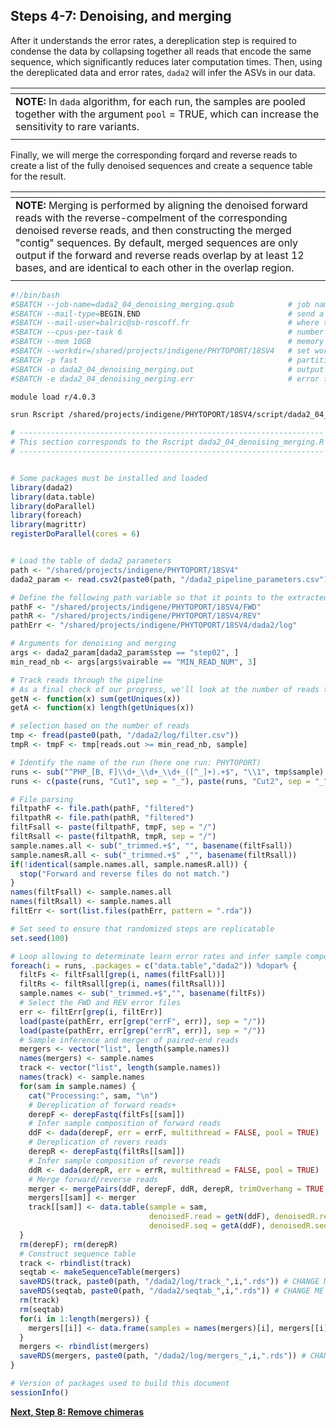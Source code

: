 ## **Steps 4-7: Denoising, and merging**
After it understands the error rates, a dereplication step is required to condense the data by collapsing together all reads that encode the same sequence, which significantly reduces later computation times. Then, using the dereplicated data and error rates, `dada2` will infer the ASVs in our data.

| <span> |
| :------------------------------------------------------------------------------------------------------------ |
| **NOTE:** In `dada` algorithm, for each run, the samples are pooled together with the argument `pool` = TRUE, which can increase the sensitivity to rare variants. |
| <span> |

Finally, we will merge the corresponding forqard and reverse reads to create a list of the fully denoised sequences and create a sequence table for the result.

| <span> |
| :------------------------------------------------------------------------------------------------------------ |
| **NOTE:** Merging is performed by aligning the denoised forward reads with the reverse-compelment of the corresponding denoised reverse reads, and then constructing the merged "contig" sequences. By default, merged sequences are only output if the forward and reverse reads overlap by at least 12 bases, and are identical to each other in the overlap region. |
| <sapn> |

```bash
#!/bin/bash
#SBATCH --job-name=dada2_04_denoising_merging.qsub            # job name
#SBATCH --mail-type=BEGIN,END                                 # send a mail at the begining/end of job
#SBATCH --mail-user=balric@sb-roscoff.fr                      # where to send mail
#SBATCH --cpus-per-task 6                                     # number of CPUs required per task
#SBATCH --mem 10GB                                            # memory per processor
#SBATCH --workdir=/shared/projects/indigene/PHYTOPORT/18SV4   # set working directory
#SBATCH -p fast                                               # partition
#SBATCH -o dada2_04_denoising_merging.out                     # output file
#SBATCH -e dada2_04_denoising_merging.err                     # error file

module load r/4.0.3

srun Rscript /shared/projects/indigene/PHYTOPORT/18SV4/script/dada2_04_denoising_merging.R
```

```r
# -------------------------------------------------------------------- #
# This section corresponds to the Rscript dada2_04_denoising_merging.R #
# -------------------------------------------------------------------- #


# Some packages must be installed and loaded
library(dada2)
library(data.table)
library(doParallel)
library(foreach)
library(magrittr)
registerDoParallel(cores = 6)


# Load the table of dada2 parameters
path <- "/shared/projects/indigene/PHYTOPORT/18SV4"
dada2_param <- read.csv2(paste0(path, "/dada2_pipeline_parameters.csv"), header = TRUE, stringsAsFactors = FALSE)

# Define the following path variable so that it points to the extracted directory
pathF <- "/shared/projects/indigene/PHYTOPORT/18SV4/FWD" 
pathR <- "/shared/projects/indigene/PHYTOPORT/18SV4/REV"
pathErr <- "/shared/projects/indigene/PHYTOPORT/18SV4/dada2/log"

# Arguments for denoising and merging
args <- dada2_param[dada2_param$step == "step02", ]
min_read_nb <- args[args$vairable == "MIN_READ_NUM", 3]

# Track reads through the pipeline
# As a final check of our progress, we'll look at the number of reads that made it through each step in the pipeline
getN <- function(x) sum(getUniques(x))
getA <- function(x) length(getUniques(x))

# selection based on the number of reads
tmp <- fread(paste0(path, "/dada2/log/filter.csv"))
tmpR <- tmpF <- tmp[reads.out >= min_read_nb, sample]

# Identify the name of the run (here one run: PHYTOPORT)
runs <- sub("^PHP_[B, F]\\d+_\\d+_\\d+_([^_]+).+$", "\\1", tmp$sample) %>% unique
runs <- c(paste(runs, "Cut1", sep = "_"), paste(runs, "Cut2", sep = "_"))

# File parsing
filtpathF <- file.path(pathF, "filtered") 
filtpathR <- file.path(pathR, "filtered")
filtFsall <- paste(filtpathF, tmpF, sep = "/")
filtRsall <- paste(filtpathR, tmpR, sep = "/")
sample.names.all <- sub("_trimmed.+$", "", basename(filtFsall))
sample.namesR.all <- sub("_trimmed.+$" ,"", basename(filtRsall))
if(!identical(sample.names.all, sample.namesR.all)) {
  stop("Forward and reverse files do not match.")
}
names(filtFsall) <- sample.names.all
names(filtRsall) <- sample.names.all
filtErr <- sort(list.files(pathErr, pattern = ".rda"))

# Set seed to ensure that randomized steps are replicatable
set.seed(100)

# Loop allowing to determinate learn error rates and infer sample composition
foreach(i = runs, .packages = c("data.table","dada2")) %dopar% {
  filtFs <- filtFsall[grep(i, names(filtFsall))]
  filtRs <- filtRsall[grep(i, names(filtRsall))]
  sample.names <- sub("_trimmed.+$","", basename(filtFs))
  # Select the FWD and REV error files
  err <- filtErr[grep(i, filtErr)]
  load(paste(pathErr, err[grep("errF", err)], sep = "/"))
  load(paste(pathErr, err[grep("errR", err)], sep = "/"))
  # Sample inference and merger of paired-end reads
  mergers <- vector("list", length(sample.names))
  names(mergers) <- sample.names
  track <- vector("list", length(sample.names))
  names(track) <- sample.names
  for(sam in sample.names) {
    cat("Processing:", sam, "\n")
    # Dereplication of forward reads+
    derepF <- derepFastq(filtFs[[sam]])
    # Infer sample composition of forward reads
    ddF <- dada(derepF, err = errF, multithread = FALSE, pool = TRUE)
    # Dereplication of revers reads
    derepR <- derepFastq(filtRs[[sam]])
    # Infer sample composition of reverse reads
    ddR <- dada(derepR, err = errR, multithread = FALSE, pool = TRUE)
    # Merge forward/reverse reads
    merger <- mergePairs(ddF, derepF, ddR, derepR, trimOverhang = TRUE, verbose = TRUE)
    mergers[[sam]] <- merger
    track[[sam]] <- data.table(sample = sam, 
                               denoisedF.read = getN(ddF), denoisedR.read = getN(ddR), merged.read = getN(merger),
                               denoisedF.seq = getA(ddF), denoisedR.seq = getA(ddR), merged.seq = getA(merger))
  }
  rm(derepF); rm(derepR)
  # Construct sequence table
  track <- rbindlist(track)
  seqtab <- makeSequenceTable(mergers)
  saveRDS(track, paste0(path, "/dada2/log/track_",i,".rds")) # CHANGE ME to where you want sequence table saved
  saveRDS(seqtab, paste0(path, "/dada2/seqtab_",i,".rds")) # CHANGE ME to where you want sequence table saved
  rm(track)
  rm(seqtab)
  for(i in 1:length(mergers)) {
    mergers[[i]] <- data.frame(samples = names(mergers)[i], mergers[[i]])
  }
  mergers <- rbindlist(mergers)
  saveRDS(mergers, paste0(path, "/dada2/log/mergers_",i,".rds")) # CHANGE ME to where you want sequence table saved
}

# Version of packages used to build this document
sessionInfo()
```

[**Next, Step 8: Remove chimeras**](https://github.com/benalric/Metab_pipeline_v2/tree/main/src/dada2_chimeras.md)
